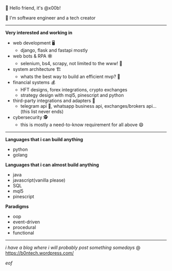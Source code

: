 👋 Hello friend, it's @x00b!

👾 I'm software engineer and a tech creator

--- 

**Very interested and working in**
 - web development 🖥️
    - django, flask and fastapi mostly 
 - web bots & RPA 🕸️
    - selenium, bs4, scrapy, not limited to the www! 🤖
 - system architecture 🏗️
    - whats the best way to build an efficient mvp? 👀
 - financial systems 💰
    - HFT designs, forex integrations, crypto exchanges
    - strategy design with mql5, pinescript and python
 - third-party integrations and adapters 🔌
    - telegram api 💙, whatsapp business api, exchanges/brokers api... (this list never ends)
 - cybersecurity 🕵️
    - this is mostly a need-to-know requirement for all above 😄

---

**Languages that i can build anything**
 - python
 - golang

**Languages that i can almost build anything**
 - java
 - javascript(vanilla please)
 - SQL
 - mql5
 - pinescript

**Paradigms**
  - oop
  - event-driven
  - procedural
  - functional

---

*i have a blog where i will probably post something somedays* @ https://b0ntech.wordpress.com/

*eof*

<!---
x00b/x00b is a ✨ special ✨ repository because its `README.md` (this file) appears on your GitHub profile.
You can click the Preview link to take a look at your changes.
--->
